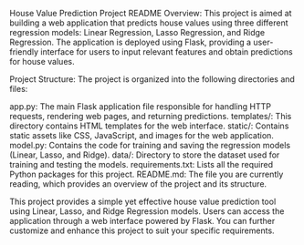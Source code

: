 House Value Prediction Project README
Overview:
This project is aimed at building a web application that predicts house values using three different regression models: Linear Regression, Lasso Regression, and Ridge Regression. The application is deployed using Flask, providing a user-friendly interface for users to input relevant features and obtain predictions for house values.

Project Structure:
The project is organized into the following directories and files:

app.py: The main Flask application file responsible for handling HTTP requests, rendering web pages, and returning predictions.
templates/: This directory contains HTML templates for the web interface.
static/: Contains static assets like CSS, JavaScript, and images for the web application.
model.py: Contains the code for training and saving the regression models (Linear, Lasso, and Ridge).
data/: Directory to store the dataset used for training and testing the models.
requirements.txt: Lists all the required Python packages for this project.
README.md: The file you are currently reading, which provides an overview of the project and its structure.

This project provides a simple yet effective house value prediction tool using Linear, Lasso, and Ridge Regression models. Users can access the application through a web interface powered by Flask. You can further customize and enhance this project to suit your specific requirements.

